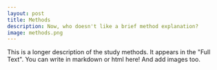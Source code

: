 ```yaml
---
layout: post
title: Methods
description: Now, who doesn't like a brief method explanation?
image: methods.png
---
```


This is a longer description of the study methods. It appears in the "Full Text".
You can write in markdown or html here! And add images too.